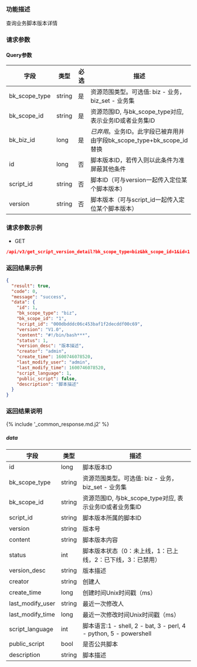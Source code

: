 ### 功能描述

查询业务脚本版本详情

### 请求参数

#### Query参数

| 字段            | 类型     | 必选 | 描述                                                |
|---------------|--------|----|---------------------------------------------------|
| bk_scope_type | string | 是  | 资源范围类型。可选值: biz - 业务，biz_set - 业务集                |
| bk_scope_id   | string | 是  | 资源范围ID, 与bk_scope_type对应, 表示业务ID或者业务集ID           |
| bk_biz_id     | long   | 是  | *已弃用*。业务ID。此字段已被弃用并由字段bk_scope_type+bk_scope_id替换 |
| id            | long   | 否  | 脚本版本ID，若传入则以此条件为准屏蔽其他条件                           |
| script_id     | string | 否  | 脚本ID（可与version一起传入定位某个脚本版本）                       |
| version       | string | 否  | 脚本版本（可与script_id一起传入定位某个脚本版本）                     |

### 请求参数示例

- GET

```json
/api/v3/get_script_version_detail?bk_scope_type=biz&bk_scope_id=1&id=1
```

### 返回结果示例

```json
{
  "result": true,
  "code": 0,
  "message": "success",
  "data": {
    "id": 1,
    "bk_scope_type": "biz",
    "bk_scope_id": "1",
    "script_id": "000dbdddc06c453baf1f2decddf00c69",
    "version": "V1.0",
    "content": "#!/bin/bash***",
    "status": 1,
    "version_desc": "版本描述",
    "creator": "admin",
    "create_time": 1600746078520,
    "last_modify_user": "admin",
    "last_modify_time": 1600746078520,
    "script_language": 1,
    "public_script": false,
    "description": "脚本描述"
  }
}
```

### 返回结果说明

{% include '_common_response.md.j2' %}

##### data

| 字段               | 类型     | 描述                                                            |
|------------------|--------|---------------------------------------------------------------|
| id               | long   | 脚本版本ID                                                        |
| bk_scope_type    | string | 资源范围类型。可选值: biz - 业务，biz_set - 业务集                            |
| bk_scope_id      | string | 资源范围ID, 与bk_scope_type对应, 表示业务ID或者业务集ID                       |
| script_id        | string | 脚本版本所属的脚本ID                                                   |
| version          | string | 版本号                                                           |
| content          | string | 脚本版本内容                                                        |
| status           | int    | 脚本版本状态（0：未上线，1：已上线，2：已下线，3：已禁用）                               |
| version_desc     | string | 版本描述                                                          |
| creator          | string | 创建人                                                           |
| create_time      | long   | 创建时间Unix时间戳（ms）                                               |
| last_modify_user | string | 最近一次修改人                                                       |
| last_modify_time | long   | 最近一次修改时间Unix时间戳（ms）                                           |
| script_language  | int    | 脚本语言:1 - shell, 2 - bat, 3 - perl, 4 - python, 5 - powershell |
| public_script    | bool   | 是否公共脚本                                                        |
| description      | string | 脚本描述                                                          |
